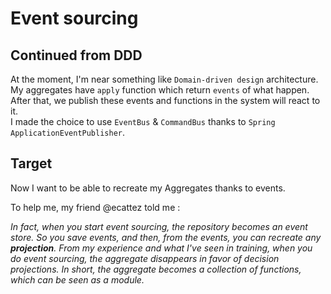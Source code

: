 # Event sourcing

## Continued from DDD

At the moment, I'm near something like `Domain-driven design` architecture.  
My aggregates have `apply` function which return `events` of what happen.  
After that, we publish these events and functions in the system will react to it.  
I made the choice to use `EventBus` & `CommandBus` thanks to `Spring ApplicationEventPublisher`.  

## Target

Now I want to be able to recreate my Aggregates thanks to events.  

To help me, my friend @ecattez told me : 

_In fact, when you start event sourcing, the repository becomes an event store.
So you save events, and then, from the events, you can recreate any **projection**. From my experience and what I've seen in training, when you do event sourcing, the aggregate disappears in favor of decision projections. In short, the aggregate becomes a collection of functions, which can be seen as a module._